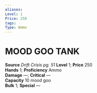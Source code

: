 ```yaml
---
aliases: 
Level: 1
Price: 250
tags: 
Type: Ammo
---
```

# MOOD GOO TANK
**Source** _Drift Crisis pg. 51_
**Level** 1; **Price** 250  
**Hands** 1; **Proficiency** Ammo  
**Damage** —; **Critical** —  
**Capacity** 10 mood goo  
**Bulk** 1; **Special** —